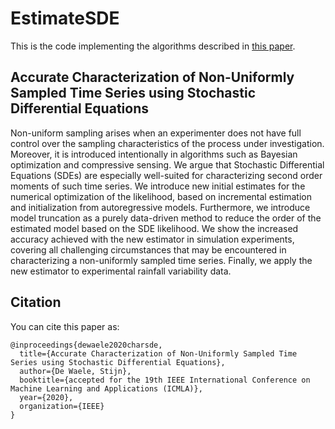 # EstimateSDE

This is the code implementing the algorithms described in [this paper](https://arxiv.org/abs/2007.01073).

## Accurate Characterization of Non-Uniformly Sampled Time Series using Stochastic Differential Equations

Non-uniform sampling arises when an experimenter does not have full control over
the sampling characteristics of the process under investigation. Moreover, it is
introduced intentionally in algorithms such as Bayesian optimization and compressive
sensing. We argue that Stochastic Differential Equations (SDEs) are especially
well-suited for characterizing second order moments of such time series. We
introduce new initial estimates for the numerical optimization of the likelihood,
based on incremental estimation and initialization from autoregressive models.
Furthermore, we introduce model truncation as a purely data-driven method to reduce
the order of the estimated model based on the SDE likelihood. We show the increased
accuracy achieved with the new estimator in simulation experiments, covering all
challenging circumstances that may be encountered in characterizing a non-uniformly
sampled time series. Finally, we apply the new estimator to experimental rainfall
variability data.

## Citation
You can cite this paper as:
```
@inproceedings{dewaele2020charsde,
  title={Accurate Characterization of Non-Uniformly Sampled Time Series using Stochastic Differential Equations},
  author={De Waele, Stijn},
  booktitle={accepted for the 19th IEEE International Conference on Machine Learning and Applications (ICMLA)},
  year={2020},
  organization={IEEE}
}
```
